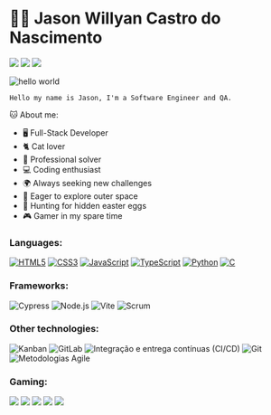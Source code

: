 
# :man_technologist: Jason Willyan Castro do Nascimento

[<img src="https://img.shields.io/badge/twitter-%231DA1F2.svg?&style=for-the-badge&logo=twitter&logoColor=white" />](https://twitter.com/jasonwillyan)
[<img src="https://img.shields.io/badge/linkedin-%230077B5.svg?&style=for-the-badge&logo=linkedin&logoColor=white" />](https://www.linkedin.com/in/jason-willyan/) 
[<img src = "https://img.shields.io/badge/instagram-%23AB2CAA.svg?&style=for-the-badge&logo=instagram&logoColor=white">](https://www.instagram.com/thegoodwatari/)

![hello world](https://github.com/hayat-tamboli/hayat-tamboli/raw/master/hello-world.png)

    Hello my name is Jason, I'm a Software Engineer and QA.
    
🐱 About me:

- 🖥️ Full-Stack Developer
- 🐈 Cat lover 
- 🐛 Professional solver
- 💻 Coding enthusiast
- 🌍 Always seeking new challenges
- 🚀 Eager to explore outer space
- 🌟 Hunting for hidden easter eggs
- 🎮 Gamer in my spare time
  
### Languages:
<div>
<a href="#"><img src="https://img.shields.io/badge/-HTML5-%23E44D27?style=for-the-badge&logo=html5&logoColor=ffffff" alt="HTML5"></a>
<a href="#"><img src="https://img.shields.io/badge/-CSS3-%231572B6?style=for-the-badge&logo=css3&logoColor=ffffff" alt="CSS3"></a>
<a href="#"><img src="https://img.shields.io/badge/-JavaScript-%23F7DF1E?style=for-the-badge&logo=javascript&logoColor=000000" alt="JavaScript"></a>
<a href="#"><img src="https://img.shields.io/badge/-TypeScript-%23007ACC?style=for-the-badge&logo=typescript&logoColor=ffffff" alt="TypeScript"></a>
<a href="#"><img src="https://img.shields.io/badge/-Python-%233776AB?style=for-the-badge&logo=python&logoColor=ffffff" alt="Python"></a>
<a href="#"><img src="https://img.shields.io/badge/-C-%23A8B9CC?style=for-the-badge&logo=c&logoColor=ffffff" alt="C"></a>
</div>

### Frameworks:
<div>
  <img src="https://img.shields.io/badge/-Cypress-%232EDD95?style=for-the-badge&logo=cypress&logoColor=ffffff" alt="Cypress"></a>
  <img src="https://img.shields.io/badge/-Node.js-%23339933?style=for-the-badge&logo=node.js&logoColor=ffffff" alt="Node.js"></a>
  <img src="https://img.shields.io/badge/-Vite-%234163B1?style=for-the-badge&logo=vite&logoColor=ffffff" alt="Vite"></a>
  <img src="https://img.shields.io/badge/-Scrum-%233F556C?style=for-the-badge&logo=scrum&logoColor=ffffff" alt="Scrum"></a>
</div>

### Other technologies:
<div>
  <img src="https://img.shields.io/badge/-Kanban-%231E90FF?style=for-the-badge&logo=kanban&logoColor=ffffff" alt="Kanban"></a>
  <img src="https://img.shields.io/badge/-GitLab-%23DB4128?style=for-the-badge&logo=gitlab&logoColor=ffffff" alt="GitLab"></a>
  <img src="https://img.shields.io/badge/-CI/CD-%233E34F7?style=for-the-badge&logo=cicd&logoColor=ffffff" alt="Integração e entrega contínuas (CI/CD)"></a>
  <img src="https://img.shields.io/badge/-Git-%23F05032?style=for-the-badge&logo=git&logoColor=ffffff" alt="Git"></a>
  <img src="https://img.shields.io/badge/-Metodologias%20Agile-%234d4d4d?style=for-the-badge&logo=agile&logoColor=ffffff" alt="Metodologias Agile"></a>
</div>

### Gaming:
<div display="flex">
  <img src="https://img.shields.io/badge/Valorant-%23F74452.svg?&style=for-the-badge" />
  <img src="https://img.shields.io/badge/GTA5-%23305B0D.svg?&style=for-the-badge" />
  <img src="https://img.shields.io/badge/COD:%20WARZONE-%23294533.svg?&style=for-the-badge" />
  <img src="https://img.shields.io/badge/Rainbow%20Six%20Siege-%23003849.svg?&style=for-the-badge" />
  <img src="https://img.shields.io/badge/counter%20strike-%23E48517.svg?&style=for-the-badge&logo=counter-strike" />
</div>

